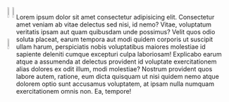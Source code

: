 <div style="display: flex;">
    <div style="display: inline-block;">
        <img src="https://github-readme-stats.vercel.app/api?username=Faffo96&theme=tokyonight&show_icons=true&hide_border=true&count_private=true" style="width: 33.33%;">
        <img src="https://github-readme-streak-stats.herokuapp.com/?user=Faffo96&theme=tokyonight&hide_border=true" style="width: 33.33%;">
        <img src="https://github-readme-stats.vercel.app/api/top-langs/?username=Faffo96&theme=tokyonight&show_icons=true&hide_border=true&layout=compact" style="width: 33.33%;">
    </div>
    <div style="">
        <p>Lorem ipsum dolor sit amet consectetur adipisicing elit. Consectetur amet veniam ab vitae delectus sed nisi, id nemo? Vitae, voluptatum veritatis ipsam aut quam quibusdam unde possimus? Velit quos odio soluta placeat, earum tempora aut modi quidem corporis ut suscipit ullam harum, perspiciatis nobis voluptatibus                maiores molestiae id sapiente deleniti cumque excepturi culpa laboriosam! Explicabo earum atque a assumenda at delectus provident id voluptate exercitationem alias dolores ex odit illum, modi molestiae? Nostrum provident quos labore autem, ratione, eum dicta quisquam ut nisi quidem nemo atque dolorem optio sunt                 accusamus voluptatem, at ipsam nulla numquam exercitationem omnis non. Ea, tempore!</p>
    </div>
</div>
